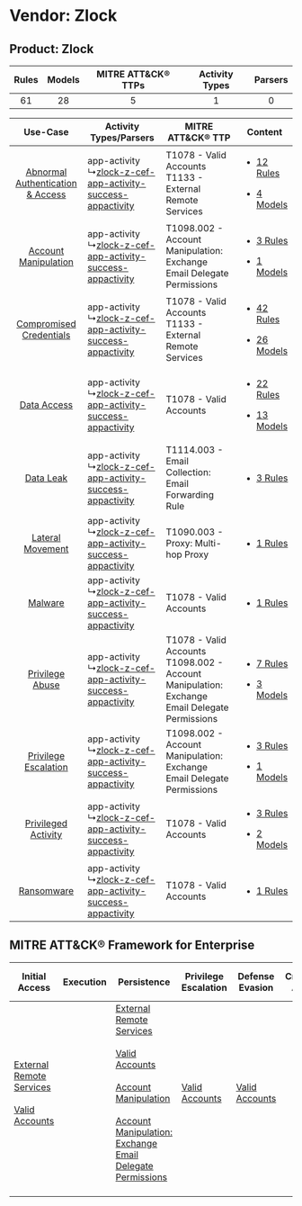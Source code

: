 Vendor: Zlock
=============
Product: Zlock
--------------
| Rules | Models | MITRE ATT&CK® TTPs | Activity Types | Parsers |
|:-----:|:------:|:------------------:|:--------------:|:-------:|
|  61   |   28   |         5          |       1        |    0    |

|    Use-Case    | Activity Types/Parsers    | MITRE ATT&CK® TTP    | Content    |
|:----:| ---- | ---- | ---- |
| [Abnormal Authentication & Access](../../../UseCases/uc_abnormal_authentication_&_access.md) |  app-activity<br> ↳[zlock-z-cef-app-activity-success-appactivity](Ps/pC_zlockzcefappactivitysuccessappactivity.md)<br> | T1078 - Valid Accounts<br>T1133 - External Remote Services<br>    | [<ul><li>12 Rules</li></ul><ul><li>4 Models</li></ul>](RM/r_m_zlock_zlock_Abnormal_Authentication_&_Access.md) |
|    [Account Manipulation](../../../UseCases/uc_account_manipulation.md)    |  app-activity<br> ↳[zlock-z-cef-app-activity-success-appactivity](Ps/pC_zlockzcefappactivitysuccessappactivity.md)<br> | T1098.002 - Account Manipulation: Exchange Email Delegate Permissions<br>    | [<ul><li>3 Rules</li></ul><ul><li>1 Models</li></ul>](RM/r_m_zlock_zlock_Account_Manipulation.md)    |
|          [Compromised Credentials](../../../UseCases/uc_compromised_credentials.md)          |  app-activity<br> ↳[zlock-z-cef-app-activity-success-appactivity](Ps/pC_zlockzcefappactivitysuccessappactivity.md)<br> | T1078 - Valid Accounts<br>T1133 - External Remote Services<br>    | [<ul><li>42 Rules</li></ul><ul><li>26 Models</li></ul>](RM/r_m_zlock_zlock_Compromised_Credentials.md)         |
|    [Data Access](../../../UseCases/uc_data_access.md)    |  app-activity<br> ↳[zlock-z-cef-app-activity-success-appactivity](Ps/pC_zlockzcefappactivitysuccessappactivity.md)<br> | T1078 - Valid Accounts<br>    | [<ul><li>22 Rules</li></ul><ul><li>13 Models</li></ul>](RM/r_m_zlock_zlock_Data_Access.md)    |
|    [Data Leak](../../../UseCases/uc_data_leak.md)    |  app-activity<br> ↳[zlock-z-cef-app-activity-success-appactivity](Ps/pC_zlockzcefappactivitysuccessappactivity.md)<br> | T1114.003 - Email Collection: Email Forwarding Rule<br>    | [<ul><li>3 Rules</li></ul>](RM/r_m_zlock_zlock_Data_Leak.md)    |
|    [Lateral Movement](../../../UseCases/uc_lateral_movement.md)    |  app-activity<br> ↳[zlock-z-cef-app-activity-success-appactivity](Ps/pC_zlockzcefappactivitysuccessappactivity.md)<br> | T1090.003 - Proxy: Multi-hop Proxy<br>    | [<ul><li>1 Rules</li></ul>](RM/r_m_zlock_zlock_Lateral_Movement.md)    |
|    [Malware](../../../UseCases/uc_malware.md)    |  app-activity<br> ↳[zlock-z-cef-app-activity-success-appactivity](Ps/pC_zlockzcefappactivitysuccessappactivity.md)<br> | T1078 - Valid Accounts<br>    | [<ul><li>1 Rules</li></ul>](RM/r_m_zlock_zlock_Malware.md)    |
|    [Privilege Abuse](../../../UseCases/uc_privilege_abuse.md)    |  app-activity<br> ↳[zlock-z-cef-app-activity-success-appactivity](Ps/pC_zlockzcefappactivitysuccessappactivity.md)<br> | T1078 - Valid Accounts<br>T1098.002 - Account Manipulation: Exchange Email Delegate Permissions<br> | [<ul><li>7 Rules</li></ul><ul><li>3 Models</li></ul>](RM/r_m_zlock_zlock_Privilege_Abuse.md)    |
|    [Privilege Escalation](../../../UseCases/uc_privilege_escalation.md)    |  app-activity<br> ↳[zlock-z-cef-app-activity-success-appactivity](Ps/pC_zlockzcefappactivitysuccessappactivity.md)<br> | T1098.002 - Account Manipulation: Exchange Email Delegate Permissions<br>    | [<ul><li>3 Rules</li></ul><ul><li>1 Models</li></ul>](RM/r_m_zlock_zlock_Privilege_Escalation.md)    |
|    [Privileged Activity](../../../UseCases/uc_privileged_activity.md)    |  app-activity<br> ↳[zlock-z-cef-app-activity-success-appactivity](Ps/pC_zlockzcefappactivitysuccessappactivity.md)<br> | T1078 - Valid Accounts<br>    | [<ul><li>3 Rules</li></ul><ul><li>2 Models</li></ul>](RM/r_m_zlock_zlock_Privileged_Activity.md)    |
|    [Ransomware](../../../UseCases/uc_ransomware.md)    |  app-activity<br> ↳[zlock-z-cef-app-activity-success-appactivity](Ps/pC_zlockzcefappactivitysuccessappactivity.md)<br> | T1078 - Valid Accounts<br>    | [<ul><li>1 Rules</li></ul>](RM/r_m_zlock_zlock_Ransomware.md)    |

MITRE ATT&CK® Framework for Enterprise
--------------------------------------
| Initial Access                                                                                                                                   | Execution | Persistence                                                                                                                                                                                                                                                                                                                                 | Privilege Escalation                                                | Defense Evasion                                                     | Credential Access | Discovery | Lateral Movement | Collection                                                                                                                                                            | Command and Control                                                                                                                       | Exfiltration | Impact |
| ------------------------------------------------------------------------------------------------------------------------------------------------ | --------- | ------------------------------------------------------------------------------------------------------------------------------------------------------------------------------------------------------------------------------------------------------------------------------------------------------------------------------------------- | ------------------------------------------------------------------- | ------------------------------------------------------------------- | ----------------- | --------- | ---------------- | --------------------------------------------------------------------------------------------------------------------------------------------------------------------- | ----------------------------------------------------------------------------------------------------------------------------------------- | ------------ | ------ |
| [External Remote Services](https://attack.mitre.org/techniques/T1133)<br><br>[Valid Accounts](https://attack.mitre.org/techniques/T1078)<br><br> |           | [External Remote Services](https://attack.mitre.org/techniques/T1133)<br><br>[Valid Accounts](https://attack.mitre.org/techniques/T1078)<br><br>[Account Manipulation](https://attack.mitre.org/techniques/T1098)<br><br>[Account Manipulation: Exchange Email Delegate Permissions](https://attack.mitre.org/techniques/T1098/002)<br><br> | [Valid Accounts](https://attack.mitre.org/techniques/T1078)<br><br> | [Valid Accounts](https://attack.mitre.org/techniques/T1078)<br><br> |                   |           |                  | [Email Collection](https://attack.mitre.org/techniques/T1114)<br><br>[Email Collection: Email Forwarding Rule](https://attack.mitre.org/techniques/T1114/003)<br><br> | [Proxy: Multi-hop Proxy](https://attack.mitre.org/techniques/T1090/003)<br><br>[Proxy](https://attack.mitre.org/techniques/T1090)<br><br> |              |        |